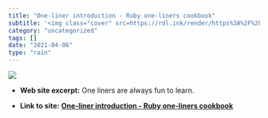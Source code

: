 ```yaml
---
title: "One-liner introduction - Ruby one-liners cookbook"
subtitle: '<img class="cover" src=https://rdl.ink/render/https%3A%2F%2Flearnbyexample.github.io%2Flearn_ruby_on...'
category: "uncategorized"
tags: []
date: "2021-04-06"
type: "rain"
---
```

<img class="cover" src=https://rdl.ink/render/https%3A%2F%2Flearnbyexample.github.io%2Flearn_ruby_oneliners%2Fone-liner-introduction.html>



* **Web site excerpt:** One liners are always fun to learn.

* **Link to site:** **[One-liner introduction - Ruby one-liners cookbook](https://learnbyexample.github.io/learn_ruby_oneliners/one-liner-introduction.html)**